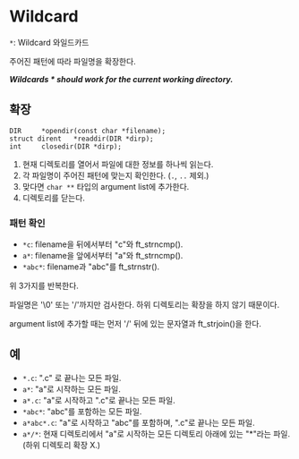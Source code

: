 # Wildcard
`*`: Wildcard 와일드카드

주어진 패턴에 따라 파일명을 확장한다.

***Wildcards * should work for the current working directory.***

## 확장
```
DIR		*opendir(const char *filename);
struct dirent	*readdir(DIR *dirp);
int		closedir(DIR *dirp);
```
1. 현재 디렉토리를 열어서 파일에 대한 정보를 하나씩 읽는다.
2. 각 파일명이 주어진 패턴에 맞는지 확인한다. (`.`, `..` 제외.)
3. 맞다면 `char **` 타입의 argument list에 추가한다.
4. 디렉토리를 닫는다.

### 패턴 확인
- `*c`: filename을 뒤에서부터 "c"와 ft_strncmp().
- `a*`: filename을 앞에서부터 "a"와 ft_strncmp().
- `*abc*`: filename과 "abc"를 ft_strnstr().

위 3가지를 반복한다.

파일명은 '\0' 또는 '/'까지만 검사한다. 하위 디렉토리는 확장을 하지 않기 때문이다.

argument list에 추가할 때는 먼저 '/' 뒤에 있는 문자열과 ft_strjoin()을 한다.

## 예
- `*.c`: ".c" 로 끝나는 모든 파일.
- `a*`: "a"로 시작하는 모든 파일.
- `a*.c`: "a"로 시작하고 ".c"로 끝나는 모든 파일.
- `*abc*`: "abc"를 포함하는 모든 파일.
- `a*abc*.c`: "a"로 시작하고 "abc"를 포함하며, ".c"로 끝나는 모든 파일.
- `a*/*`: 현재 디렉토리에서 "a"로 시작하는 모든 디렉토리 아래에 있는 "*"라는 파일. (하위 디렉토리 확장 X.)
